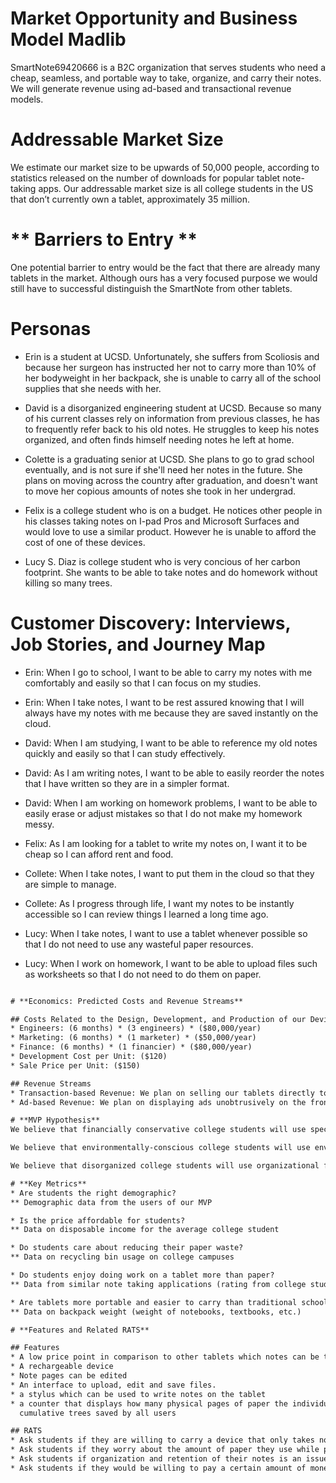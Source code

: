 # **Market Opportunity and Business Model Madlib**
  SmartNote69420666 is a B2C organization that serves students who need a cheap, seamless, and portable way to take, organize, and carry their notes. We will generate revenue using ad-based and transactional revenue models.
 
# Addressable Market Size
 We estimate our market size to be upwards of 50,000 people, according to statistics released on the number of downloads for popular tablet note-taking apps. Our addressable market size is all college students in the US that don’t currently own a tablet, approximately 35 million. 

# ** Barriers to Entry **
One potential barrier to entry would be the fact that there are already many tablets in the market.  Although ours has a very focused purpose we would still have to successful distinguish the SmartNote from other tablets. 

# **Personas**
* Erin is a student at UCSD. Unfortunately, she suffers from Scoliosis and because her surgeon has instructed her not to carry more than 10% of her bodyweight in her backpack, she is unable to carry all of the school supplies that she needs with her.

* David is a disorganized engineering student at UCSD. Because so many of his current classes rely on information from previous classes, he has to frequently refer back to his old notes. He struggles to keep his notes organized, and often finds himself needing notes he left at home.

* Colette is a graduating senior at UCSD. She plans to go to grad school eventually, and is not sure if she'll need her notes in the future. She plans on moving across the country after graduation, and doesn't want to move her copious amounts of notes she took in her undergrad.

* Felix is a college student who is on a budget.  He notices other people in his classes taking notes on I-pad Pros and Microsoft Surfaces and would love to use a similar product.  However he is unable to afford the cost of one of these devices.

* Lucy S. Diaz is college student who is very concious of her carbon footprint.  She wants to be able to take notes and do homework without killing so many trees.


# **Customer Discovery: Interviews, Job Stories, and Journey Map**

* Erin: When I go to school, I want to be able to carry my notes with me comfortably and easily so that I can focus on my studies.

* Erin: When I take notes, I want to be rest assured knowing that I will always have my notes with me because they are saved instantly on the cloud.

* David: When I am studying, I want to be able to reference my old notes quickly and easily so that I can study effectively.

* David: As I am writing notes, I want to be able to easily reorder the notes that I have written so they are in a simpler format. 

* David: When I am working on homework problems, I want to be able to easily erase or adjust mistakes so that I do not make my homework messy.

* Felix: As I am looking for a tablet to write my notes on, I want it to be cheap so I can afford rent and food. 

* Collete: When I take notes, I want to put them in the cloud so that they are simple to manage.

* Collete: As I progress through life, I want my notes to be instantly accessible so I can review things I learned a long time ago.

* Lucy: When I take notes, I want to use a tablet whenever possible so that I do not need to use any wasteful paper resources.

* Lucy: When I work on homework, I want to be able to upload files such as worksheets so that I do not need to do them on paper. 


~~~~~~~~~~~~~~~~~~2 more stories ^ ~~~~~~~~~~~~~~~~

# **Economics: Predicted Costs and Revenue Streams**

## Costs Related to the Design, Development, and Production of our Device
* Engineers: (6 months) * (3 engineers) * ($80,000/year)
* Marketing: (6 months) * (1 marketer) * ($50,000/year)
* Finance: (6 months) * (1 financier) * ($80,000/year)
* Development Cost per Unit: ($120)
* Sale Price per Unit: ($150)

## Revenue Streams
* Transaction-based Revenue: We plan on selling our tablets directly to our customers.
* Ad-based Revenue: We plan on displaying ads unobtrusively on the front screen of our device before the user opens their device.

# **MVP Hypothesis**
We believe that financially conservative college students will use specialized notebook style tablets because it allows for a cheap, organized, and easy way to take notes and do homework. 

We believe that environmentally-conscious college students will use environmentally-friendly, electronic, paper-free methods of taking notes because it allows them to use less disposable resources.

We believe that disorganized college students will use organizational file systems because it allows them to organize their notes in a way that is logical to them so that they can find them later.

# **Key Metrics**
* Are students the right demographic?
** Demographic data from the users of our MVP

* Is the price affordable for students?
** Data on disposable income for the average college student

* Do students care about reducing their paper waste?
** Data on recycling bin usage on college campuses

* Do students enjoy doing work on a tablet more than paper?
** Data from similar note taking applications (rating from college students on other apps)

* Are tablets more portable and easier to carry than traditional school supplies?
** Data on backpack weight (weight of notebooks, textbooks, etc.)

# **Features and Related RATS**

## Features
* A low price point in comparison to other tablets which notes can be taken on
* A rechargeable device
* Note pages can be edited
* An interface to upload, edit and save files.
* a stylus which can be used to write notes on the tablet
* a counter that displays how many physical pages of paper the individual has saved,       
  cumulative trees saved by all users

## RATS
* Ask students if they are willing to carry a device that only takes notes.
* Ask students if they worry about the amount of paper they use while pursuing higher education.
* Ask students if organization and retention of their notes is an issue.
* Ask students if they would be willing to pay a certain amount of money now for a device that only takes notes.


